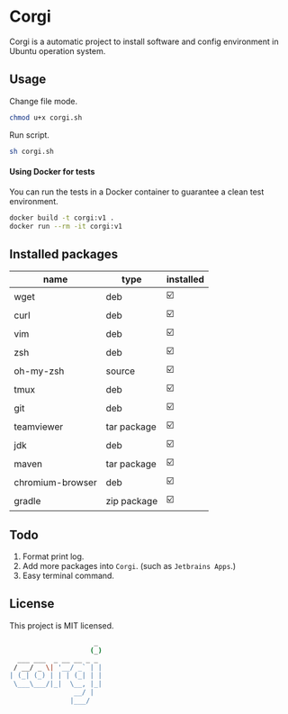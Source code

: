 # Corgi
Corgi is a automatic project to install software and config environment in Ubuntu operation system.

## Usage

Change file mode.
```bash
chmod u+x corgi.sh
```
Run script.
```bash
sh corgi.sh
```

#### Using Docker for tests

You can run the tests in a Docker container to guarantee a clean test environment.

```bash
docker build -t corgi:v1 .
docker run --rm -it corgi:v1
```



## Installed packages


| name | type | installed |
| ------- | ----- | ------------ |
| wget| deb| :ballot_box_with_check: |
|curl|deb|:ballot_box_with_check:|
|vim |deb|:ballot_box_with_check:|
|zsh|deb|:ballot_box_with_check:|
|oh-my-zsh|source|:ballot_box_with_check:|
|tmux|deb|:ballot_box_with_check:|
|git|deb|:ballot_box_with_check:|
|teamviewer|tar package|:ballot_box_with_check:|
|jdk|deb|:ballot_box_with_check:|
|maven|tar package|:ballot_box_with_check:|
|chromium-browser|deb|:ballot_box_with_check:|
|gradle|zip package|:ballot_box_with_check:|



## Todo

1. Format print log.
2. Add more packages into `Corgi`. (such as `Jetbrains Apps`.)
3. Easy terminal command.




## License

This project is MIT licensed.

```bash
                     _ 
                    (_)
  ___ ___  _ __ __ _ _ 
 / __/ _ \| '__/ _` | |
| (_| (_) | | | (_| | |
 \___\___/|_|  \__, |_|
                __/ |  
               |___/   
```
